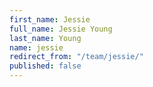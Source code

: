 ```yaml
---
first_name: Jessie
full_name: Jessie Young
last_name: Young
name: jessie
redirect_from: "/team/jessie/"
published: false
---
```



